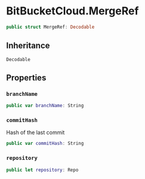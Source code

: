 # BitBucketCloud.MergeRef

``` swift
public struct MergeRef: Decodable 
```

## Inheritance

`Decodable`

## Properties

### `branchName`

``` swift
public var branchName: String 
```

### `commitHash`

Hash of the last commit

``` swift
public var commitHash: String 
```

### `repository`

``` swift
public let repository: Repo
```
